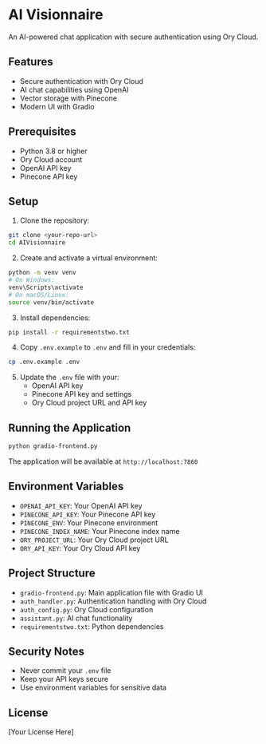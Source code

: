 # AI Visionnaire

An AI-powered chat application with secure authentication using Ory Cloud.

## Features

- Secure authentication with Ory Cloud
- AI chat capabilities using OpenAI
- Vector storage with Pinecone
- Modern UI with Gradio

## Prerequisites

- Python 3.8 or higher
- Ory Cloud account
- OpenAI API key
- Pinecone API key

## Setup

1. Clone the repository:
```bash
git clone <your-repo-url>
cd AIVisionnaire
```

2. Create and activate a virtual environment:
```bash
python -m venv venv
# On Windows:
venv\Scripts\activate
# On macOS/Linux:
source venv/bin/activate
```

3. Install dependencies:
```bash
pip install -r requirementstwo.txt
```

4. Copy `.env.example` to `.env` and fill in your credentials:
```bash
cp .env.example .env
```

5. Update the `.env` file with your:
   - OpenAI API key
   - Pinecone API key and settings
   - Ory Cloud project URL and API key

## Running the Application

```bash
python gradio-frontend.py
```

The application will be available at `http://localhost:7860`

## Environment Variables

- `OPENAI_API_KEY`: Your OpenAI API key
- `PINECONE_API_KEY`: Your Pinecone API key
- `PINECONE_ENV`: Your Pinecone environment
- `PINECONE_INDEX_NAME`: Your Pinecone index name
- `ORY_PROJECT_URL`: Your Ory Cloud project URL
- `ORY_API_KEY`: Your Ory Cloud API key

## Project Structure

- `gradio-frontend.py`: Main application file with Gradio UI
- `auth_handler.py`: Authentication handling with Ory Cloud
- `auth_config.py`: Ory Cloud configuration
- `assistant.py`: AI chat functionality
- `requirementstwo.txt`: Python dependencies

## Security Notes

- Never commit your `.env` file
- Keep your API keys secure
- Use environment variables for sensitive data

## License

[Your License Here]
